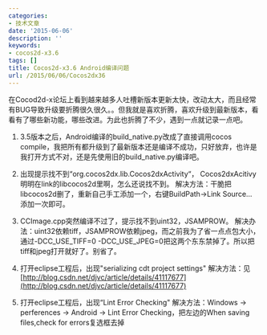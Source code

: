 ```yaml
---
categories:
- 技术文章
date: '2015-06-06'
description: ''
keywords:
- cocos2d-x3.6
tags: []
title: Cocos2d-x3.6 Android编译问题
url: /2015/06/06/Cocos2dx36
---
```



在Cocod2d-x论坛上看到越来越多人吐槽新版本更新太快，改动太大，而且经常有BUG导致升级要折腾很久很久。。但我就是喜欢折腾，喜欢升级到最新版本，看看有了哪些新功能，哪些改进。为此也折腾了不少，遇到一点就记录一点吧。

<!--more-->

1. 3.5版本之后，Android编译的build_native.py改成了直接调用cocos compile，我把所有都升级到了最新版本还是编译不成功，只好放弃，也许是我打开方式不对，还是先使用旧的build_native.py编译吧。

1. 出现提示找不到“org.cocos2dx.lib.Cocos2dxActivity“， Cocos2dxAcitivy明明在link的libcocos2d里啊，怎么还说找不到。
解决方法：干脆把libcocos2d删了，重新自己手工添加一个，右键BuildPath->Link Source... 添加一次即可。

1. CCImage.cpp突然编译不过了，提示找不到uint32，JSAMPROW。
解决办法：uint32依赖tiff，JSAMPROW依赖jpeg，而之前我为了省一点点包大小，通过-DCC_USE_TIFF=0 -DCC_USE_JPEG=0把这两个东东禁掉了。所以把tiff和jpeg打开就好了。别省了。

1. 打开eclipse工程后，出现"serializing cdt project settings"
解决方法：见 [http://blog.csdn.net/djvc/article/details/41117677](http://blog.csdn.net/djvc/article/details/41117677)

1. 打开eclipse工程后，出现“Lint Error Checking"
解决方法：Windows -> perferences -> Android -> Lint Error Checking，把左边的When saving files,check for errors复选框去掉
